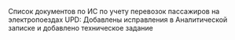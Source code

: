 Список документов по ИС по учету перевозок пассажиров на электропоездах
UPD: Добавлены исправления в Аналитической записке и добавлено техническое задание

